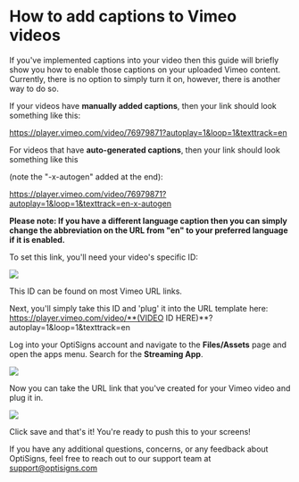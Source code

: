 # How to add captions to Vimeo videos

If you've implemented captions into your video then this guide will briefly show you how to enable those captions on your uploaded Vimeo content. Currently, there is no option to simply turn it on, however, there is another way to do so.

If your videos have **manually added captions**, then your link should look something like this:

<https://player.vimeo.com/video/76979871?autoplay=1&loop=1&texttrack=en>

For videos that have **auto-generated captions**, then your link should look something like this

(note the "-x-autogen" added at the end):

<https://player.vimeo.com/video/76979871?autoplay=1&loop=1&texttrack=en-x-autogen>

**Please note: If you have a different language caption then you can simply change the abbreviation on the URL from "en" to your preferred language if it is enabled.**

To set this link, you'll need your video's specific ID:

![](https://support.optisigns.com/hc/article_attachments/18498760650643)

This ID can be found on most Vimeo URL links.

Next, you'll simply take this ID and 'plug' it into the URL template here: https://player.vimeo.com/video/**(VIDEO ID HERE)**?autoplay=1&loop=1&texttrack=en

Log into your OptiSigns account and navigate to the **Files/Assets** page and open the apps menu. Search for the **Streaming App**.

![](https://support.optisigns.com/hc/article_attachments/18499078738835)

Now you can take the URL link that you've created for your Vimeo video and plug it in.

![](https://support.optisigns.com/hc/article_attachments/18499133442963)

Click save and that's it! You're ready to push this to your screens!

If you have any additional questions, concerns, or any feedback about OptiSigns, feel free to reach out to our support team at [support@optisigns.com](mailto:support@optisigns.com)
